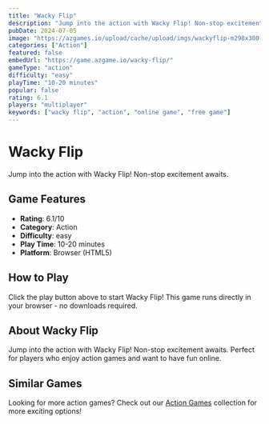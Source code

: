 ```yaml
---
title: "Wacky Flip"
description: "Jump into the action with Wacky Flip! Non-stop excitement awaits."
pubDate: 2024-07-05
image: "https://azgames.io/upload/cache/upload/imgs/wackyflip-m298x300.webp"
categories: ["Action"]
featured: false
embedUrl: "https://game.azgame.io/wacky-flip/"
gameType: "action"
difficulty: "easy"
playTime: "10-20 minutes"
popular: false
rating: 6.1
players: "multiplayer"
keywords: ["wacky flip", "action", "online game", "free game"]
---
```


# Wacky Flip

Jump into the action with Wacky Flip! Non-stop excitement awaits.

## Game Features

- **Rating**: 6.1/10
- **Category**: Action
- **Difficulty**: easy
- **Play Time**: 10-20 minutes
- **Platform**: Browser (HTML5)

## How to Play

Click the play button above to start Wacky Flip! This game runs directly in your browser - no downloads required.

## About Wacky Flip

Jump into the action with Wacky Flip! Non-stop excitement awaits. Perfect for players who enjoy action games and want to have fun online.

## Similar Games

Looking for more action games? Check out our [Action Games](/categories/action) collection for more exciting options!
